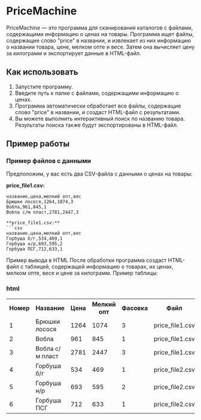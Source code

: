 # PriceMachine

PriceMachine — это программа для сканирования каталогов с файлами, содержащими информацию о ценах на товары. Программа ищет файлы, содержащие слово "price" в названии, и извлекает из них информацию о названии товара, цене, мелком опте и весе. Затем она вычисляет цену за килограмм и экспортирует данные в HTML-файл.

## Как использовать

1. Запустите программу.
2. Введите путь к папке с файлами, содержащими информацию о ценах.
3. Программа автоматически обработает все файлы, содержащие слово "price" в названии, и создаст HTML-файл с результатами.
4. Вы можете выполнить интерактивный поиск по названию товара. Результаты поиска также будут экспортированы в HTML-файл.

## Пример работы

### Пример файлов с данными

Предположим, у вас есть два CSV-файла с данными о ценах на товары:

**price_file1.csv:**
```csv
название,цена,мелкий опт,вес
Брюшки лосося,1264,1074,3
Вобла,961,845,1
Вобла с/м пласт,2781,2447,3

**price_file1.csv:**
```csv
название,цена,мелкий опт,вес
Горбуша б/г,534,469,1
Горбуша н/р,693,595,2
Горбуша ПСГ,712,633,1
```

Пример вывода в HTML
После обработки программа создаст HTML-файл с таблицей, содержащей информацию о товарах, их ценах, мелком опте, весе и цене за килограмм. Пример таблицы:

### html
<!DOCTYPE html>
<html>
<head>
    <meta charset="utf-8">
    <title>Позиции продуктов</title>
</head>
<body>
    <table border='0'>
        <tr>
            <th>Номер</th>
            <th>Название</th>
            <th>Цена</th>
            <th>Мелкий опт</th>
            <th>Фасовка</th>
            <th>Файл</th>
            <th>Цена за кг.</th>
        </tr>
        <tr>
            <td>1</td>
            <td>Брюшки лосося</td>
            <td>1264</td>
            <td>1074</td>
            <td>3</td>
            <td>price_file1.csv</td>
            <td>421.33</td>
        </tr>
        <tr>
            <td>2</td>
            <td>Вобла</td>
            <td>961</td>
            <td>845</td>
            <td>1</td>
            <td>price_file1.csv</td>
            <td>961.00</td>
        </tr>
        <tr>
            <td>3</td>
            <td>Вобла с/м пласт</td>
            <td>2781</td>
            <td>2447</td>
            <td>3</td>
            <td>price_file1.csv</td>
            <td>927.00</td>
        </tr>
        <tr>
            <td>4</td>
            <td>Горбуша б/г</td>
            <td>534</td>
            <td>469</td>
            <td>1</td>
            <td>price_file2.csv</td>
            <td>534.00</td>
        </tr>
        <tr>
            <td>5</td>
            <td>Горбуша н/р</td>
            <td>693</td>
            <td>595</td>
            <td>2</td>
            <td>price_file2.csv</td>
            <td>346.50</td>
        </tr>
        <tr>
            <td>6</td>
            <td>Горбуша ПСГ</td>
            <td>712</td>
            <td>633</td>
            <td>1</td>
            <td>price_file2.csv</td>
            <td>712.00</td>
        </tr>
    </table>
</body>
</html>
